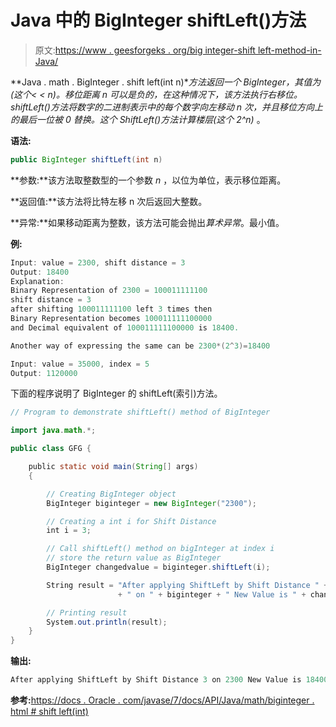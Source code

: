 # Java 中的 BigInteger shiftLeft()方法

> 原文:[https://www . geesforgeks . org/big integer-shift left-method-in-Java/](https://www.geeksforgeeks.org/biginteger-shiftleft-method-in-java/)

**Java . math . BigInteger . shift left(int n)**方法返回一个 BigInteger，其值为(这个< < n)。移位距离 n 可以是负的，在这种情况下，该方法执行右移位。shiftLeft()方法将数字的二进制表示中的每个数字向左移动 n 次，并且移位方向上的最后一位被 0 替换。这个 ShiftLeft()方法计算*楼层(这个* 2^n)* 。

**语法:**

```java
public BigInteger shiftLeft(int n)
```

**参数:**该方法取整数型的一个参数 *n* ，以位为单位，表示移位距离。

**返回值:**该方法将比特左移 n 次后返回大整数。

**异常:**如果移动距离为整数，该方法可能会抛出*算术异常*。最小值。

**例:**

```java
Input: value = 2300, shift distance = 3
Output: 18400
Explanation:
Binary Representation of 2300 = 100011111100
shift distance = 3
after shifting 100011111100 left 3 times then
Binary Representation becomes 100011111100000
and Decimal equivalent of 100011111100000 is 18400.

Another way of expressing the same can be 2300*(2^3)=18400

Input: value = 35000, index = 5
Output: 1120000

```

下面的程序说明了 BigInteger 的 shiftLeft(索引)方法。

```java
// Program to demonstrate shiftLeft() method of BigInteger 

import java.math.*;

public class GFG {

    public static void main(String[] args)
    {

        // Creating BigInteger object
        BigInteger biginteger = new BigInteger("2300");

        // Creating a int i for Shift Distance
        int i = 3;

        // Call shiftLeft() method on bigInteger at index i
        // store the return value as BigInteger
        BigInteger changedvalue = biginteger.shiftLeft(i);

        String result = "After applying ShiftLeft by Shift Distance " + i
                        + " on " + biginteger + " New Value is " + changedvalue;

        // Printing result
        System.out.println(result);
    }
}
```

**输出:**

```java
After applying ShiftLeft by Shift Distance 3 on 2300 New Value is 18400

```

**参考:**[https://docs . Oracle . com/javase/7/docs/API/Java/math/biginteger . html # shift left(int)](https://docs.oracle.com/javase/7/docs/api/java/math/BigInteger.html#shiftLeft(int))